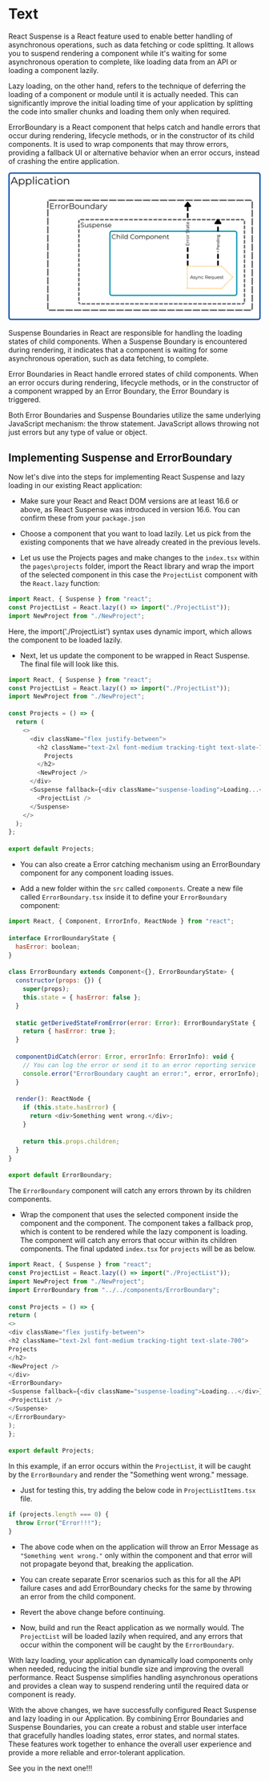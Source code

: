 # Text

React Suspense is a React feature used to enable better handling of asynchronous operations, such as data fetching or code splitting. It allows you to suspend rendering a component while it's waiting for some asynchronous operation to complete, like loading data from an API or loading a component lazily.

Lazy loading, on the other hand, refers to the technique of deferring the loading of a component or module until it is actually needed. This can significantly improve the initial loading time of your application by splitting the code into smaller chunks and loading them only when required.

ErrorBoundary is a React component that helps catch and handle errors that occur during rendering, lifecycle methods, or in the constructor of its child components. It is used to wrap components that may throw errors, providing a fallback UI or alternative behavior when an error occurs, instead of crashing the entire application.

![Suspense and Error Boundary Architecture](suspense-errorboundary.png)

Suspense Boundaries in React are responsible for handling the loading states of child components. When a Suspense Boundary is encountered during rendering, it indicates that a component is waiting for some asynchronous operation, such as data fetching, to complete.

Error Boundaries in React handle errored states of child components. When an error occurs during rendering, lifecycle methods, or in the constructor of a component wrapped by an Error Boundary, the Error Boundary is triggered.

Both Error Boundaries and Suspense Boundaries utilize the same underlying JavaScript mechanism: the throw statement. JavaScript allows throwing not just errors but any type of value or object.

## Implementing Suspense and ErrorBoundary

Now let's dive into the steps for implementing React Suspense and lazy loading in our existing React application:

- Make sure your React and React DOM versions are at least 16.6 or above, as React Suspense was introduced in version 16.6. You can confirm these from your `package.json`

- Choose a component that you want to load lazily. Let us pick from the existing components that we have already created in the previous levels.

- Let us use the Projects pages and make changes to the `index.tsx` within the `pages\projects` folder, import the React library and wrap the import of the selected component in this case the `ProjectList` component with the `React.lazy` function:

```js
import React, { Suspense } from "react";
const ProjectList = React.lazy(() => import("./ProjectList"));
import NewProject from "./NewProject";
```

Here, the import('./ProjectList') syntax uses dynamic import, which allows the component to be loaded lazily.

- Next, let us update the component to be wrapped in React Suspense. The final file will look like this.

```js
import React, { Suspense } from "react";
const ProjectList = React.lazy(() => import("./ProjectList"));
import NewProject from "./NewProject";

const Projects = () => {
  return (
    <>
      <div className="flex justify-between">
        <h2 className="text-2xl font-medium tracking-tight text-slate-700">
          Projects
        </h2>
        <NewProject />
      </div>
      <Suspense fallback={<div className="suspense-loading">Loading...</div>}>
        <ProjectList />
      </Suspense>
    </>
  );
};

export default Projects;
```

- You can also create a Error catching mechanism using an ErrorBoundary component for any component loading issues.

- Add a new folder within the `src` called `components`. Create a new file called `ErrorBoundary.tsx` inside it to define your `ErrorBoundary` component:

```js
import React, { Component, ErrorInfo, ReactNode } from "react";

interface ErrorBoundaryState {
  hasError: boolean;
}

class ErrorBoundary extends Component<{}, ErrorBoundaryState> {
  constructor(props: {}) {
    super(props);
    this.state = { hasError: false };
  }

  static getDerivedStateFromError(error: Error): ErrorBoundaryState {
    return { hasError: true };
  }

  componentDidCatch(error: Error, errorInfo: ErrorInfo): void {
    // You can log the error or send it to an error reporting service
    console.error("ErrorBoundary caught an error:", error, errorInfo);
  }

  render(): ReactNode {
    if (this.state.hasError) {
      return <div>Something went wrong.</div>;
    }

    return this.props.children;
  }
}

export default ErrorBoundary;
```

The `ErrorBoundary` component will catch any errors thrown by its children components.

- Wrap the component that uses the selected component inside the <Suspense> component and the <ErrorBoundary> component. The <Suspense> component takes a fallback prop, which is content to be rendered while the lazy component is loading. The <ErrorBoundary> component will catch any errors that occur within its children components. The final updated `index.tsx` for `projects` will be as below.

```js
import React, { Suspense } from "react";
const ProjectList = React.lazy(() => import("./ProjectList"));
import NewProject from "./NewProject";
import ErrorBoundary from "../../components/ErrorBoundary";

const Projects = () => {
return (
<>
<div className="flex justify-between">
<h2 className="text-2xl font-medium tracking-tight text-slate-700">
Projects
</h2>
<NewProject />
</div>
<ErrorBoundary>
<Suspense fallback={<div className="suspense-loading">Loading...</div>}>
<ProjectList />
</Suspense>
</ErrorBoundary>
);
};

export default Projects;
```

In this example, if an error occurs within the `ProjectList`, it will be caught by the `ErrorBoundary` and render the "Something went wrong." message.

- Just for testing this, try adding the below code in `ProjectListItems.tsx` file.

```js
if (projects.length === 0) {
  throw Error("Error!!!");
}
```

- The above code when on the application will throw an Error Message as `"Something went wrong."` only within the component and that error will not propagate beyond that, breaking the application.

- You can create separate Error scenarios such as this for all the API failure cases and add ErrorBoundary checks for the same by throwing an error from the child component.

- Revert the above change before continuing.

- Now, build and run the React application as we normally would. The `ProjectList` will be loaded lazily when required, and any errors that occur within the component will be caught by the `ErrorBoundary`.

With lazy loading, your application can dynamically load components only when needed, reducing the initial bundle size and improving the overall performance. React Suspense simplifies handling asynchronous operations and provides a clean way to suspend rendering until the required data or component is ready.

With the above changes, we have successfully configured React Suspense and lazy loading in our Application. By combining Error Boundaries and Suspense Boundaries, you can create a robust and stable user interface that gracefully handles loading states, error states, and normal states. These features work together to enhance the overall user experience and provide a more reliable and error-tolerant application.

See you in the next one!!!

